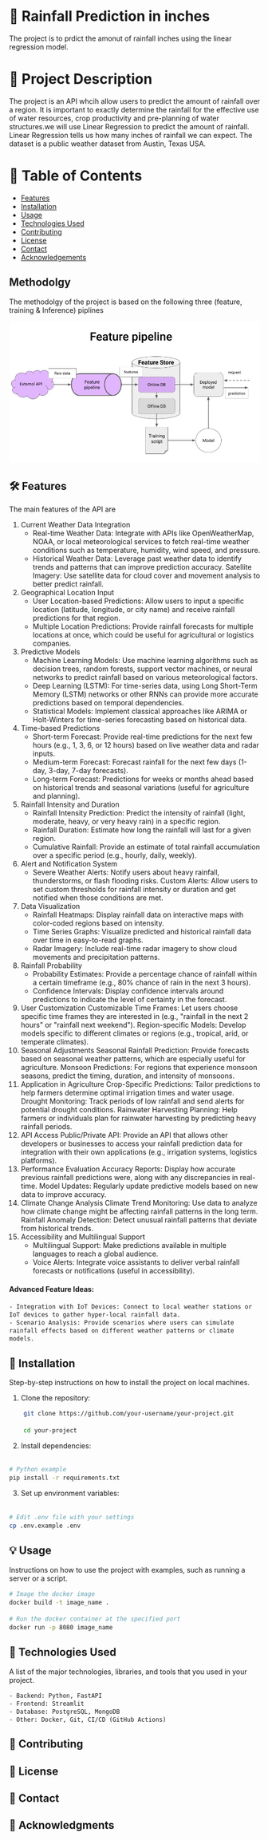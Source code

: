 <!-- Title of the Project -->
# 🌟 Rainfall Prediction in inches
The project is to prdict the amonut of  rainfall inches using the linear regression model. 
<!-- Description -->
# 🚀 Project Description
The project is an API whcih allow users to predict the amount of rainfall over a region. It is important to exactly determine the rainfall for the effective use of water resources, crop productivity and pre-planning of water structures.we will use Linear Regression to predict the amount of rainfall. Linear Regression tells us how many inches of rainfall we can expect. The dataset is a public weather dataset from Austin, Texas USA.

# 📜 Table of Contents

- [Features](#features)
- [Installation](#installation)
- [Usage](#usage)
- [Technologies Used](#technologies-used)
- [Contributing](#contributing)
- [License](#license)
- [Contact](#contact)
- [Acknowledgements](#acknowledgements)


## Methodolgy 

The methodolgy of the project is based on the following three (feature, training & Inference) piplines

![Piplines](./images/3_pipelines.gif "piplines")


## 🛠️ Features
The main features of the API are
1. Current Weather Data Integration
    - Real-time Weather Data: Integrate with APIs like OpenWeatherMap, NOAA, or local meteorological services to fetch real-time weather conditions such as temperature, humidity, wind speed, and pressure.
    - Historical Weather Data: Leverage past weather data to identify trends and patterns that can improve prediction accuracy.
Satellite Imagery: Use satellite data for cloud cover and movement analysis to better predict rainfall.
2. Geographical Location Input
    - User Location-based Predictions: Allow users to input a specific location (latitude, longitude, or city name) and receive rainfall predictions for that region.
    - Multiple Location Predictions: Provide rainfall forecasts for multiple locations at once, which could be useful for agricultural or logistics companies.
3. Predictive Models
    - Machine Learning Models: Use machine learning algorithms such as decision trees, random forests, support vector machines, or neural networks to predict rainfall based on various meteorological factors.
    - Deep Learning (LSTM): For time-series data, using Long Short-Term Memory (LSTM) networks or other RNNs can provide more accurate predictions based on temporal dependencies.
    - Statistical Models: Implement classical approaches like ARIMA or Holt-Winters for time-series forecasting based on historical data.
4. Time-based Predictions
   - Short-term Forecast: Provide real-time predictions for the next few hours (e.g., 1, 3, 6, or 12 hours) based on live weather data and radar inputs.
   - Medium-term Forecast: Forecast rainfall for the next few days (1-day, 3-day, 7-day forecasts).
   - Long-term Forecast: Predictions for weeks or months ahead based on historical trends and seasonal variations (useful for agriculture and planning).
5. Rainfall Intensity and Duration
    - Rainfall Intensity Prediction: Predict the intensity of rainfall (light, moderate, heavy, or very heavy rain) in a specific region.
    - Rainfall Duration: Estimate how long the rainfall will last for a given region.
    - Cumulative Rainfall: Provide an estimate of total rainfall accumulation over a specific period (e.g., hourly, daily, weekly).
6. Alert and Notification System
    - Severe Weather Alerts: Notify users about heavy rainfall, thunderstorms, or flash flooding risks.
Custom Alerts: Allow users to set custom thresholds for rainfall intensity or duration and get notified when those conditions are met.
7. Data Visualization
    - Rainfall Heatmaps: Display rainfall data on interactive maps with color-coded regions based on intensity.
    - Time Series Graphs: Visualize predicted and historical rainfall data over time in easy-to-read graphs.
    - Radar Imagery: Include real-time radar imagery to show cloud movements and precipitation patterns.
8. Rainfall Probability
    - Probability Estimates: Provide a percentage chance of rainfall within a certain timeframe (e.g., 80% chance of rain in the next 3 hours).
    - Confidence Intervals: Display confidence intervals around predictions to indicate the level of certainty in the forecast.
9. User Customization
Customizable Time Frames: Let users choose specific time frames they are interested in (e.g., "rainfall in the next 2 hours" or "rainfall next weekend").
Region-specific Models: Develop models specific to different climates or regions (e.g., tropical, arid, or temperate climates).
10. Seasonal Adjustments
Seasonal Rainfall Prediction: Provide forecasts based on seasonal weather patterns, which are especially useful for agriculture.
Monsoon Predictions: For regions that experience monsoon seasons, predict the timing, duration, and intensity of monsoons.
11. Application in Agriculture
Crop-Specific Predictions: Tailor predictions to help farmers determine optimal irrigation times and water usage.
Drought Monitoring: Track periods of low rainfall and send alerts for potential drought conditions.
Rainwater Harvesting Planning: Help farmers or individuals plan for rainwater harvesting by predicting heavy rainfall periods.
12. API Access
Public/Private API: Provide an API that allows other developers or businesses to access your rainfall prediction data for integration with their own applications (e.g., irrigation systems, logistics platforms).
13. Performance Evaluation
Accuracy Reports: Display how accurate previous rainfall predictions were, along with any discrepancies in real-time.
Model Updates: Regularly update predictive models based on new data to improve accuracy.
14. Climate Change Analysis
Climate Trend Monitoring: Use data to analyze how climate change might be affecting rainfall patterns in the long term.
Rainfall Anomaly Detection: Detect unusual rainfall patterns that deviate from historical trends.
15. Accessibility and Multilingual Support
    - Multilingual Support: Make predictions available in multiple languages to reach a global audience.
    - Voice Alerts: Integrate voice assistants to deliver verbal rainfall forecasts or notifications (useful in accessibility).
#### Advanced Feature Ideas:
    - Integration with IoT Devices: Connect to local weather stations or IoT devices to gather hyper-local rainfall data.
    - Scenario Analysis: Provide scenarios where users can simulate rainfall effects based on different weather patterns or climate models.

## 🔧 Installation
Step-by-step instructions on how to install the project on local machines.

1. Clone the repository:
<!-- bash commands -->

```bash
    git clone https://github.com/your-username/your-project.git

    cd your-project

```
2. Install dependencies:

```bash

# Python example
pip install -r requirements.txt

```
3. Set up environment variables:

```bash

# Edit .env file with your settings
cp .env.example .env

```
## 💡 Usage
Instructions on how to use the project with examples, such as running a server or a script.

```bash
# Image the docker image
docker build -t image_name .

# Run the docker container at the specified port 
docker run -p 8080 image_name

```
## 🧰 Technologies Used

A list of the major technologies, libraries, and tools that you used in your project.

    - Backend: Python, FastAPI
    - Frontend: Streamlit
    - Database: PostgreSQL, MongoDB
    - Other: Docker, Git, CI/CD (GitHub Actions)


## 🤝 Contributing

## 📝 License

## 📧 Contact

## 🙏 Acknowledgments